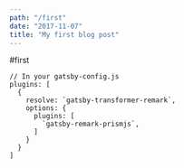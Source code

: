 ```yaml
---
path: "/first"
date: "2017-11-07"
title: "My first blog post"
---
```


#first

```javascript{numberLines: 5}
// In your gatsby-config.js
plugins: [
  {
    resolve: `gatsby-transformer-remark`,
    options: {
      plugins: [
        `gatsby-remark-prismjs`,
      ]
    }
  }
]
```